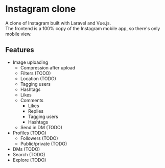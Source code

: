 # Instagram clone

A clone of Instagram built with Laravel and Vue.js.  
The frontend is a 100% copy of the Instagram mobile app, so there's only mobile view.

## Features

- Image uploading
  - Compression after upload
  - Filters (TODO)
  - Location (TODO)
  - Tagging users
  - Hashtags
  - Likes
  - Comments
    - Likes
    - Replies
    - Tagging users
    - Hashtags
  - Send in DM (TODO)
- Profiles (TODO)
  - Followers (TODO)
  - Public/private (TODO)
- DMs (TODO)
- Search (TODO)
- Explore (TODO)
